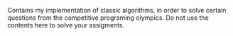 Contains my implementation of classic algorithms, in order to solve certain questions from the competitive programing olympics.
Do not use the contents here to solve your assigments.
